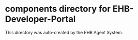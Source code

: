 # components directory for EHB-Developer-Portal

This directory was auto-created by the EHB Agent System.